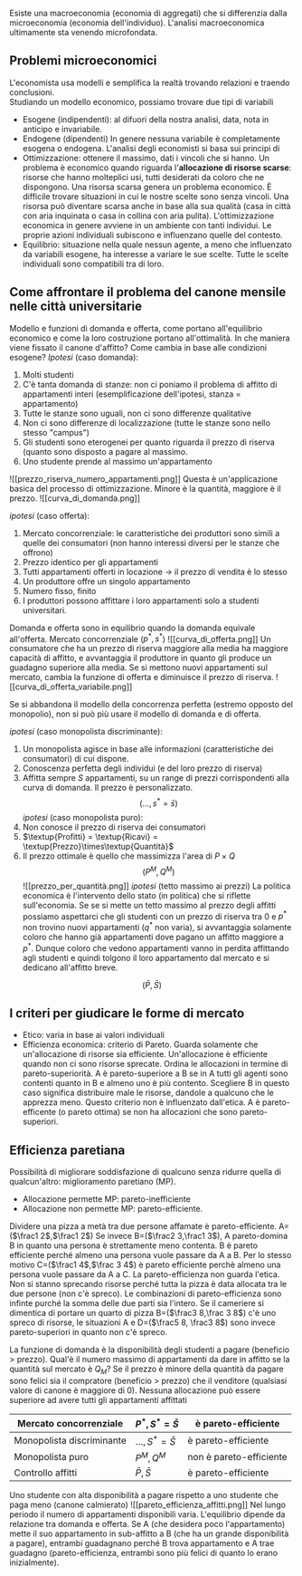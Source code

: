 Esiste una macroeconomia (economia di aggregati) che si differenzia dalla microeconomia (economia dell'individuo). L'analisi macroeconomica ultimamente sta venendo microfondata.
## Problemi microeconomici
L'economista usa modelli e semplifica la realtà trovando relazioni e traendo conclusioni.  
Studiando un modello economico, possiamo trovare due tipi di variabili
- Esogene (indipendenti): al difuori della nostra analisi, data, nota in anticipo e invariabile.
- Endogene (dipendenti)
In genere nessuna variabile è completamente esogena o endogena.
L'analisi degli economisti si basa sui principi di
- Ottimizzazione: ottenere il massimo, dati i vincoli che si hanno. Un problema è economico quando riguarda l'**allocazione di risorse scarse**: risorse che hanno molteplici usi, tutti desiderati da coloro che ne dispongono. Una risorsa scarsa genera un problema economico. È difficile trovare situazioni in cui le nostre scelte sono senza vincoli. Una risorsa può diventare scarsa anche in base alla sua qualità (casa in città con aria inquinata o casa in collina con aria pulita).
L'ottimizzazione economica in genere avviene in un ambiente con tanti individui. Le proprie azioni individuali subiscono e influenzano quelle del contesto. 
- Equilibrio: situazione nella quale nessun agente, a meno che influenzato da variabili esogene, ha interesse a variare le sue scelte. Tutte le scelte individuali sono compatibili tra di loro.
## Come affrontare il problema del canone mensile nelle città universitarie
Modello e funzioni di domanda e offerta, come portano all'equilibrio economico e come la loro costruzione portano all'ottimalità. 
In che maniera viene fissato il canone d'affitto?
Come cambia in base alle condizioni esogene?
*Ipotesi* (caso domanda):
1. Molti studenti 
2. C'è tanta domanda di stanze: non ci poniamo il problema di affitto di appartamenti interi (esemplificazione dell'ipotesi, stanza = appartamento)
3. Tutte le stanze sono uguali, non ci sono differenze qualitative
4. Non ci sono differenze di localizzazione (tutte le stanze sono nello stesso "campus")
5. Gli studenti sono eterogenei per quanto riguarda il prezzo di riserva (quanto sono disposto a pagare al massimo.
6. Uno studente prende al massimo un'appartamento

![[prezzo_riserva_numero_appartamenti.png]]
Questa è un'applicazione basica del processo di ottimizzazione. Minore è la quantità, maggiore è il prezzo.
![[curva_di_domanda.png]]

*ipotesi* (caso offerta):
1. Mercato concorrenziale: le caratteristiche dei produttori sono simili a quelle dei consumatori (non hanno interessi diversi per le stanze che offrono)
2. Prezzo identico per gli appartamenti
3. Tutti appartamenti offerti in locazione $\rightarrow$ il prezzo di vendita è lo stesso
4. Un produttore offre un singolo appartamento
5. Numero fisso, finito
6. I produttori possono affittare i loro appartamenti solo a studenti universitari.

Domanda e offerta sono in equilibrio quando la domanda equivale all'offerta.
Mercato concorrenziale ($p^*,s^*$)
![[curva_di_offerta.png]]
Un consumatore che ha un prezzo di riserva maggiore alla media ha maggiore capacità di affitto, e avvantaggia il produttore in quanto gli produce un guadagno superiore alla media.
Se si mettono nuovi appartamenti sul mercato, cambia la funzione di offerta e diminuisce il prezzo di riserva.
![[curva_di_offerta_variabile.png]]

Se si abbandona il modello della concorrenza perfetta (estremo opposto del monopolio), non si può più usare il modello di domanda e di offerta.

*ipotesi* (caso monopolista discriminante):
1. Un monopolista agisce in base alle informazioni (caratteristiche dei consumatori) di cui dispone.
2. Conoscenza perfetta degli individui (e del loro prezzo di riserva)
3. Affitta sempre $S$ appartamenti, su un range di prezzi corrispondenti alla curva di domanda. Il prezzo è personalizzato.
$$(\dots,s^*=\bar{s})$$
*ipotesi* (caso monopolista puro):
1. Non conosce il prezzo di riserva dei consumatori
2. $\textup{Profitti} = \textup{Ricavi} = \textup{Prezzo}\times\textup{Quantità}$
3. Il prezzo ottimale è quello che massimizza l'area di $P\times Q$
$$(P^M,Q^M)$$
![[prezzo_per_quantità.png]]
*ipotesi* (tetto massimo ai prezzi)
La politica economica è l'intervento dello stato (in politica) che si riflette sull'economia.
Se se si mette un tetto massimo al prezzo degli affitti possiamo aspettarci che gli studenti con un prezzo di riserva tra $0$ e $p^*$ non trovino nuovi appartamenti ($q^*$ non varia), si avvantaggia solamente coloro che hanno già appartamenti dove pagano un affitto maggiore a $p^*$. Dunque coloro che vedono appartamenti vanno in perdita affittando agli studenti e quindi tolgono il loro appartamento dal mercato e si dedicano all'affitto breve.

$$(\bar P,\bar S)$$
## I criteri per giudicare le forme di mercato
- Etico: varia in base ai valori individuali
- Efficienza economica: criterio di Pareto.
Guarda solamente che un'allocazione di risorse sia efficiente. Un'allocazione è efficiente quando non ci sono risorse sprecate. Ordina le allocazioni in termine di pareto-superiorità.
A è pareto-superiore a B se in A tutti gli agenti sono contenti quanto in B e almeno uno è più contento.
Scegliere B in questo caso significa distribuire male le risorse, dandole a qualcuno che le apprezza meno. Questo criterio non è influenzato dall'etica. A è pareto-efficente (o pareto ottima) se non ha allocazioni che sono pareto-superiori.
## Efficienza paretiana
Possibilità di migliorare soddisfazione di qualcuno senza ridurre quella di qualcun'altro: miglioramento paretiano (MP).
- Allocazione permette MP: pareto-inefficiente
- Allocazione non permette MP: pareto-efficiente.

Dividere una pizza a metà tra due persone affamate è pareto-efficiente. A=($\frac1 2$,$\frac1 2$)
Se invece B=($\frac2 3,\frac1 3$), A pareto-domina B in quanto una persona è strettamente meno contenta.
B è pareto efficiente perché almeno una persona vuole passare da A a B.
Per lo stesso motivo C=($\frac1 4$,$\frac 3 4$) è pareto efficiente perchè almeno una persona vuole passare da A a C. La pareto-efficienza non guarda l'etica. Non si stanno sprecando risorse perché tutta la pizza è data allocata tra le due persone (non c'è spreco).
Le combinazioni di pareto-efficienza sono infinte purché la somma delle due parti sia l'intero.
Se il cameriere si dimentica di portare un quarto di pizza B=($\frac3 8,\frac 3 8$) c'è uno spreco di risorse, le situazioni A e D=($\frac5 8, \frac3 8$) sono invece pareto-superiori in quanto non c'è spreco.

La funzione di domanda è la disponibilità degli studenti a pagare (beneficio > prezzo). Qual'è il numero massimo di appartamenti da dare in affitto se la quantità sul mercato è $Q_M$?
Se il prezzo è minore della quantità da pagare sono felici sia il compratore (beneficio > prezzo) che il venditore (qualsiasi valore di canone è maggiore di 0).
Nessuna allocazione può essere superiore ad avere tutti gli appartamenti affittati

|Mercato concorrenziale|$P^*,S^*=\bar S$|è pareto-efficiente|
|---|---|---|
|Monopolista discriminante|$\dots,S^*=\bar S$|è pareto-efficiente|
|Monopolista puro|$P^M,Q^M$|non è pareto-efficiente|
|Controllo affitti|$\bar P,\bar S$|è pareto-efficiente|

Uno studente con alta disponibilità a pagare rispetto a uno studente che paga meno (canone calmierato)
![[pareto_efficienza_affitti.png]]
Nel lungo periodo il numero di appartamenti disponibili varia. L'equilibrio dipende da relazione tra domanda e offerta.
Se A (che desidera poco l'appartamento) mette il suo appartamento in sub-affitto a B (che ha un grande disponibilità a pagare), entrambi guadagnano perché B trova appartamento e A trae guadagno (pareto-efficienza, entrambi sono più felici di quanto lo erano inizialmente). 